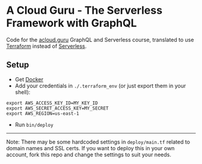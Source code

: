 # A Cloud Guru - The Serverless Framework with GraphQL

Code for the [acloud.guru](https://acloud.guru) GraphQL and Serverless course, translated to use [Terraform](https://www.terraform.io) instead of [Serverless](https://serverless.com).

## Setup

- Get [Docker](https://www.docker.com/get-docker)
- Add your credentials in `./.terraform_env` (or just export them in your shell):
```
export AWS_ACCESS_KEY_ID=MY_KEY_ID
export AWS_SECRET_ACCESS_KEY=MY_SECRET
export AWS_REGION=us-east-1
```
- Run `bin/deploy`

---

Note: There may be some hardcoded settings in `deploy/main.tf` related to domain names and SSL certs. If you want to deploy this in your own account, fork this repo and change the settings to suit your needs.
